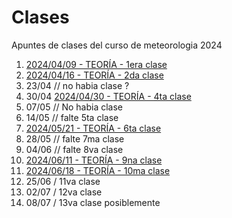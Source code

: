 # Clases

Apuntes de clases del curso de meteorologia 2024
 
1. [2024/04/09 - TEORÍA - 1era clase](./clases/20240409/README.md)
2. [2024/04/16 - TEORÍA - 2da clase](./clases/20240416/README.md)
3. 23/04 // no habia clase ?
4. 30/04 [2024/04/30 - TEORÍA - 4ta clase](./clases/20240430/README.md)
5. 07/05 // No habia clase
6. 14/05 // falte 5ta clase
7. [2024/05/21 - TEORÍA - 6ta clase](./clases/20240521/README.md)
8. 28/05  // falte  7ma clase
9. 04/06  // falte 8va clase
10. [2024/06/11 - TEORÍA - 9na clase](./clases/20240611/README.md)
11. [2024/06/18 - TEORÍA - 10ma clase](./clases/20240618/README.md)
12. 25/06 / 11va clase
13. 02/07 / 12va clase
14. 08/07 / 13va clase posiblemente